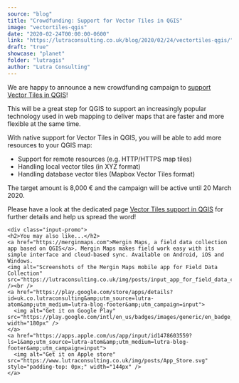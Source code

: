 ```yaml
---
source: "blog"
title: "Crowdfunding: Support for Vector Tiles in QGIS"
image: "vectortiles-qgis"
date: "2020-02-24T00:00:00-0600"
link: "https://lutraconsulting.co.uk/blog/2020/02/24/vectortiles-qgis/"
draft: "true"
showcase: "planet"
folder: "lutragis"
author: "Lutra Consulting"
---
```


<p>We are happy to announce a new crowdfunding campaign to <a href="https://www.lutraconsulting.co.uk/crowdfunding/vectortile-qgis/">support Vector Tiles in QGIS</a>!</p>

<p>This will be a great step for QGIS to support an increasingly popular technology used in web mapping to deliver
maps that are faster and more flexible at the same time.</p>

<p>With native support for Vector Tiles in QGIS, you will be able to add more resources to your QGIS map:</p>

<!-- more -->

<ul>
  <li>Support for remote resources (e.g. HTTP/HTTPS map tiles)</li>
  <li>Handling local vector tiles (in XYZ format)</li>
  <li>Handling database vector tiles (Mapbox Vector Tiles format)</li>
</ul>

<p>The target amount is 8,000 € and the campaign will be active until 20 March 2020.</p>

<p>Please have a look at the dedicated page <a href="https://www.lutraconsulting.co.uk/crowdfunding/vectortile-qgis/">Vector Tiles support in QGIS</a> for further details and help us spread the word!</p>

    <div class="input-promo">
    <h2>You may also like...</h2>
    <a href="https://merginmaps.com">Mergin Maps, a field data collection app based on QGIS</a>. Mergin Maps makes field work easy with its simple interface and cloud-based sync. Available on Android, iOS and Windows.
    <img alt="Screenshots of the Mergin Maps mobile app for Field Data Collection" src="https://lutraconsulting.co.uk/img/posts/input_app_for_field_data_collection.jpg" /><br />
    <a href="https://play.google.com/store/apps/details?id=uk.co.lutraconsulting&amp;utm_source=lutra-atom&amp;utm_medium=lutra-blog-footer&amp;utm_campaign=input">
      <img alt="Get it on Google Play" src="https://play.google.com/intl/en_us/badges/images/generic/en_badge_web_generic.png" width="180px" />
    </a>
    <a href="https://apps.apple.com/us/app/input/id1478603559?ls=1&amp;utm_source=lutra-atom&amp;utm_medium=lutra-blog-footer&amp;utm_campaign=input">
      <img alt="Get it on Apple store" src="https://www.lutraconsulting.co.uk/img/posts/App_Store.svg" style="padding-top: 0px;" width="144px" />
    </a>
  </div>
